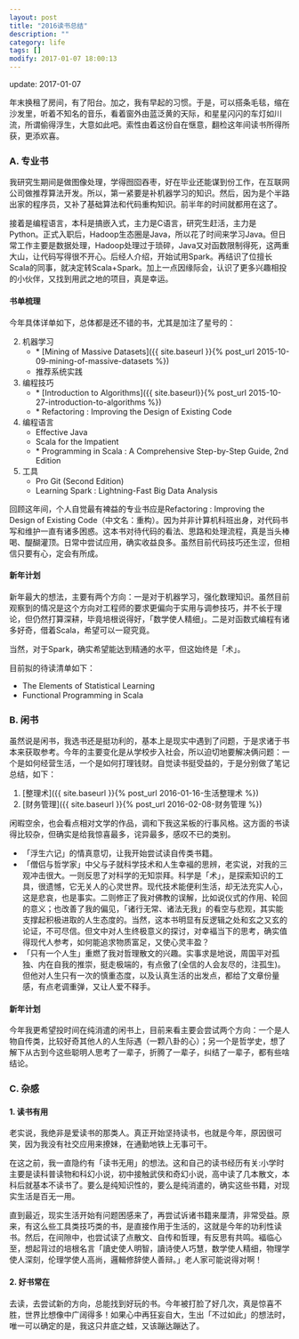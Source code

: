 ```yaml
---
layout: post
title: "2016读书总结"
description: ""
category: life
tags: []
modify: 2017-01-07 18:00:13
---
```


update: 2017-01-07


年末换租了房间，有了阳台。加之，我有早起的习惯。于是，可以搭条毛毯，缩在沙发里，听着不知名的音乐，看着窗外由蓝泛黄的天际，和星星闪闪的车灯如川流，所谓偷得浮生，大意如此吧。索性由着这份自在惬意，翻检这年间读书所得所获，更添欢喜。


### A. 专业书
我研究生期间是做图像处理，学得囫囵吞枣，好在毕业还能谋到份工作，在互联网公司做推荐算法开发。所以，第一紧要是补机器学习的知识。然后，因为是个半路出家的程序员，又补了基础算法和代码重构知识。前半年的时间就都用在这了。

接着是编程语言，本科是搞嵌入式，主力是C语言，研究生赶活，主力是Python。正式入职后，Hadoop生态圈是Java，所以花了时间来学习Java。但日常工作主要是数据处理，Hadoop处理过于琐碎，Java又对函数限制得死，这两重大山，让代码写得很不开心。后经人介绍，开始试用Spark。再结识了位擅长Scala的同事，就决定转Scala+Spark。加上一点因缘际会，认识了更多兴趣相投的小伙伴，又找到用武之地的项目，真是幸运。

#### 书单梳理
今年具体详单如下，总体都是还不错的书，尤其是加注了星号的：

2. 机器学习
   + \* [Mining of Massive Datasets]({{ site.baseurl }}{% post_url 2015-10-09-mining-of-massive-datasets %})
   + 推荐系统实践
1. 编程技巧
   + \* [Introduction to Algorithms]({{ site.baseurl}}{% post_url 2015-10-27-introduction-to-algorithms %})
   + \* Refactoring : Improving the Design of Existing Code
1. 编程语言
   + Effective Java
   + Scala for the Impatient
   + \* Programming in Scala : A Comprehensive Step-by-Step Guide, 2nd Edition
2. 工具
   + Pro Git (Second Edition)
   + Learning Spark : Lightning-Fast Big Data Analysis

回顾这年间，个人自觉最有裨益的专业书应是Refactoring : Improving the Design of Existing Code（中文名：重构）。因为并非计算机科班出身，对代码书写和维护一直有诸多困惑。这本书对待代码的看法、思路和处理流程，真是当头棒喝、醍醐灌顶。日常中尝试应用，确实收益良多。虽然目前代码技巧还生涩，但相信只要有心，定会有所成。

#### 新年计划
新年最大的想法，主要有两个方向：一是对于机器学习，强化数理知识。虽然目前观察到的情况是这个方向对工程师的要求更偏向于实用与调参技巧，并不长于理论，但仍然打算深耕，毕竟培根说得好，「数学使人精细」。二是对函数式编程有诸多好奇，借着Scala，希望可以一窥究竟。

当然，对于Spark，确实希望能达到精通的水平，但这始终是「术」。

目前拟的待读清单如下：

+ The Elements of Statistical Learning
+ Functional Programming in Scala


### B. 闲书
虽然说是闲书，我选书还是挺功利的，基本上是现实中遇到了问题，于是求诸于书本来获取参考。今年的主要变化是从学校步入社会，所以迫切地要解决俩问题：一个是如何经营生活，一个是如何打理钱财。自觉读书挺受益的，于是分别做了笔记总结，如下：

1. [整理术]({{ site.baseurl }}{% post_url 2016-01-16-生活整理术 %})
2. [财务管理]({{ site.baseurl }}{% post_url 2016-02-08-财务管理 %})

闲暇空余，也会看点相对文学的作品，调和下我这呆板的行事风格。这方面的书读得比较杂，但确实是给我惊喜最多，诧异最多，感叹不已的类别。

+ 「浮生六记」的情真意切，让我开始尝试读自传类书籍。
+ 「僧侣与哲学家」中父与子就科学技术和人生幸褔的思辨，老实说，对我的三观冲击很大。一则反思了对科学的无知崇拜。科学是「术」，是探索知识的工具，很遗憾，它无关人的心灵世界。现代技术能便利生活，却无法充实人心，这是悲哀，也是事实。二则修正了我对佛教的误解，比如说仪式的作用、轮回的意义；也改善了我的偏见，「诸行无常、诸法无我」的看空与悲观，其实能支撑起积极进取的人生态度的。当然，这本书明显有反逻辑之处和玄之又玄的论证，不可尽信。但文中对人生终极意义的探讨，对幸褔当下的思考，确实值得现代人参考，如何能追求物质富足，又使心灵丰盈？
+ 「只有一个人生」重燃了我对哲理散文的兴趣。实事求是地说，周国平对孤独、内在自我的推崇，挺走极端的，有点傲了(全信的人会友尽的，注孤生)。但他对人生只有一次的慎重态度，以及认真生活的出发点，都给了文章份量感，有点老调重弹，又让人爱不释手。

#### 新年计划
今年我更希望投时间在纯消遣的闲书上，目前来看主要会尝试两个方向：一个是人物自传类，比较好奇其他人的人生际遇（一颗八卦的心）；另一个是哲学史，想了解下从古到今这些聪明人思考了一辈子，折腾了一辈子，纠结了一辈子，都有些啥结论。


### C. 杂感

#### 1. 读书有用
老实说，我绝非是爱读书的那类人。真正开始坚持读书，也就是今年，原因很可笑，因为我没有社交应用来撩妹，在通勤地铁上无事可干。

在这之前，我一直隐约有「读书无用」的想法。这和自己的读书经历有关:小学时主要是读科普读物和科幻小说，初中接触武侠和奇幻小说，高中读了几本散文，本科后就基本不读书了。要么是纯知识性的，要么是纯消遣的，确实这些书籍，对现实生活是百无一用。

直到最近，现实生活开始有问题困感来了，再尝试诉诸书籍来厘清，非常受益。原来，有这么些工具类技巧类的书，是直接作用于生活的，这就是今年的功利性读书。然后，在间隙中，也尝试读了点散文、自传和哲理，有反思有共鸣。褔临心至，想起背过的培根名言「讀史使人明智，讀诗使人巧慧，数学使人精细，物理学使人深刻，伦理学使人高尚，邏輯修辞使人善辩。」老人家可能说得对啊！

#### 2. 好书常在
去读，去尝试新的方向，总能找到好玩的书。今年被打脸了好几次，真是惊喜不胜，世界比想像中广阔得多！如果心中再狂妄自大，生出「不过如此」的想法时，唯一可以确定的是，我这只井底之蛙，又该蹦达蹦达了。

